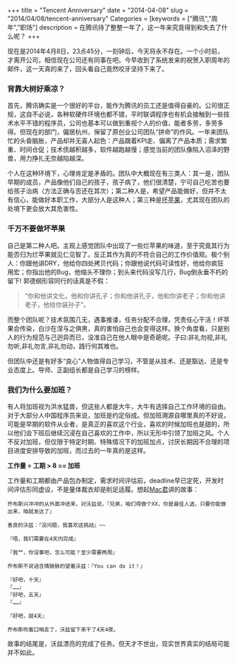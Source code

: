 +++
title = "Tencent Anniversary"
date = "2014-04-08"
slug = "2014/04/08/tencent-anniversary"
Categories = [keywords = ["腾讯","周年","职场"]
description = 在腾讯待了整整一年了，这一年来究竟得到和失去了什么呢？
+++

现在是2014年4月8日，23点45分，一刻钟后，今天将永不存在。一个小时前，才离开公司，相信现在公司还有同事在吧。今早收到了系统发来的祝贺入职周年的邮件，这一天真的来了，回头看自己竟然咬牙坚持下来了。

### 背靠大树好乘凉？

首先，腾讯确实是一个很好的平台，能作为腾讯的员工还是值得自豪的。公司很正规，这自不必说，各种软硬件环境也都不错，平时联调程序也有机会接触到一些技术水平不错的程序员，公司也基本可以做到重视个人的价值，能者多劳，多劳多得。但现在的部门，偏居杭州，保留了原创业公司团队“拼命”的作风。一年来团队忙的头昏脑胀，产品却并无喜人起色：产品跟着KPI走、偏离了产品本质；需求繁重、时间仓促；技术债越积越多，软件越跑越慢；感觉当前的团队像陷入沼泽的野兽，用力挣扎无奈越陷越深。

个人在这种环境下，心理肯定是矛盾的。团队中大概现在有三类人：其一是，团队早期的成员，产品像他们自己的孩子，孩子病了，他们很清楚，宁可自己吃苦也要给孩子治病（方法正确与否还在其次）；第二种人是，希望产品能做好，但并不太有信心，能做好本职工作，大部分人是这种人；第三种是[坏苹果][1]，尤其现在团队的处境下更会放大其危害性。

### 千万不要做坏苹果

自己是第二种人吧。主观上感觉团队中出现了一些烂苹果的味道，至于究竟其行为能否归为烂苹果就见仁见智了。反正其作为真的不符合自己的工作价值观。极个别人：你跟他讲DRY，他给你四处拷贝代码；你跟他说代码可读性好，他给你疯狂用宏；你指出他的Bug，他缩头不理你；到头来代码没写几行，Bug倒永垂不朽的留下! 郭德纲形容同行的话真是不假：

> "你和他讲文化，他和你讲孔子；你和他讲孔子，他和你讲老子；你和他讲老子，他给你装孙子"。

而整个团队呢？技术氛围几无，遇事推诿，任务分配不合理，凭责任心干活！坏苹果会传染，白沙在涅与之俱黑，真的害怕自己也会变得这样。换个角度看，只是别人的行为规范与己迥异而已，没准自己在他人眼中是奇葩呢。子曰:非礼勿视,非礼勿听,非礼勿言,非礼勿动，践行何其难也。

但团队中还是有好多“良心”人物值得自己学习，不管是从技术、还是豁达、还是专业态度上。导师、正副组长都是自己学习的榜样。

### 我们为什么要加班？

有人将加班视为洪水猛兽，但这些人都是大牛，大牛有选择自己工作环境的自由。对于大部分人中国程序员来说，加班是约定俗成。但加班溯源自哪里真的不好说，可能是早期的软件从业者，是真正的喜欢这个行业，喜欢的时候加班也是甜的，所以他们会下班后继续沉浸在自己喜欢的工作中，所以无形中引领了加班之风。个人不反对加班，但仅限于特定时期、特殊情况下的加班加点，讨厌长期因不合理的项目进度安排导致的加班，而过去的一年真的是这样。

**工作量 ÷ 工期 > 8 == 加班**

工作量和工期都由产品包办制定，需求时间评估前，deadline早已定死，开发时间评估形同虚设，不是量体裁衣却是削足适履。想起[Mac君][2]讲的故事：


    乔布斯兴冲冲的从外面冲进来，对沃兹说，『兄弟，咱们得做个XX，你是最佳人选，只要你能做出来，咱就发达了』
    
    善良的沃兹：『没问题，我喜欢这挑战』~~
    
    『唔，我们需要在4天内完成』
    
    『我艹，你没事吧，怎么可能？至少需要两周』
    
    乔布斯不说话含情脉脉的望着沃兹：『You can do it！』
    
    『好吧，十天』
    『……』
    『好吧，五天』
    『……』
    
    『好吧，就4天』
    
    乔布斯吹着口哨走了，沃兹留下来干了4天4夜。
    
故事的结尾是，沃兹漂亮的完成了任务。但天才不世出，现实世界真实的结局可能并不如此。

[1]: http://baike.baidu.com/view/1561482.htm
[2]: http://www.ituring.com.cn/article/42974
